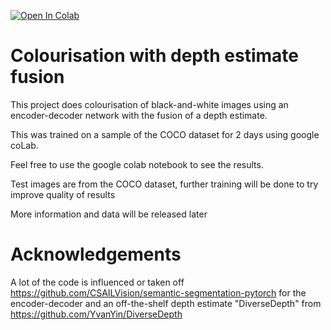 [![Open In Colab](https://colab.research.google.com/assets/colab-badge.svg)](https://colab.research.google.com/drive/1u_tFWuItxkPTH8Sr-1nC8cCMev8dEsoJ#scrollTo=gcjlJzLlsEPA.ipynb)
# Colourisation with depth estimate fusion
 
This project does colourisation of black-and-white images using an encoder-decoder network with the fusion of a depth estimate.

This was trained on a sample of the COCO dataset for 2 days using google coLab.

Feel free to use the google colab notebook to see the results.

Test images are from the COCO dataset, further training will be done to try improve quality of results

More information and data will be released later

# Acknowledgements

A lot of the code is influenced or taken off https://github.com/CSAILVision/semantic-segmentation-pytorch for the encoder-decoder and an off-the-shelf depth estimate "DiverseDepth" from https://github.com/YvanYin/DiverseDepth
